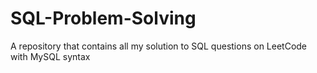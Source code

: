 # SQL-Problem-Solving
A repository that contains all my solution to SQL questions on LeetCode with MySQL syntax
